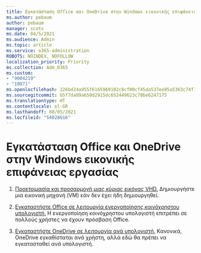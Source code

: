 ```yaml
---
title: Εγκατάσταση Office και OneDrive στην Windows εικονικής επιφάνειας εργασίας
ms.author: pebaum
author: pebaum
manager: scotv
ms.date: 04/5/2021
ms.audience: Admin
ms.topic: article
ms.service: o365-administration
ROBOTS: NOINDEX, NOFOLLOW
localization_priority: Priority
ms.collection: Adm_O365
ms.custom:
- "9004219"
- "10871"
ms.openlocfilehash: 226bd24a955f6165969102c8cf00cf45da537ee05a5363c74f1dfd055d922e1d
ms.sourcegitcommit: b5f7da89a650d2915dc652449623c78be6247175
ms.translationtype: HT
ms.contentlocale: el-GR
ms.lasthandoff: 08/05/2021
ms.locfileid: "54028616"
---
```

# <a name="install-office-and-onedrive-on-windows-virtual-desktop"></a>Εγκατάσταση Office και OneDrive στην Windows εικονικής επιφάνειας εργασίας

1. [Προετοιμασία και προσαρμογή μιας κύριας εικόνας VHD.](https://docs.microsoft.com/azure/virtual-desktop/set-up-customize-master-image) Δημιουργήστε μια εικονική μηχανή (VM) εάν δεν έχει ήδη δημιουργηθεί.

1. [Εγκαταστήστε Office σε λειτουργία ενεργοποίησης κοινόχρηστου υπολογιστή.](https://docs.microsoft.com/azure/virtual-desktop/install-office-on-wvd-master-image#install-office-in-shared-computer-activation-mode) Η ενεργοποίηση κοινόχρηστου υπολογιστή επιτρέπει σε πολλούς χρήστες να έχουν πρόσβαση Office.

1. [Εγκαταστήστε OneDrive σε λειτουργία ανά υπολογιστή.](https://docs.microsoft.com/azure/virtual-desktop/install-office-on-wvd-master-image#install-onedrive-in-per-machine-mode) Κανονικά, OneDrive εγκαθίσταται ανά χρήστη, αλλά εδώ θα πρέπει να εγκατασταθεί ανά υπολογιστή.
